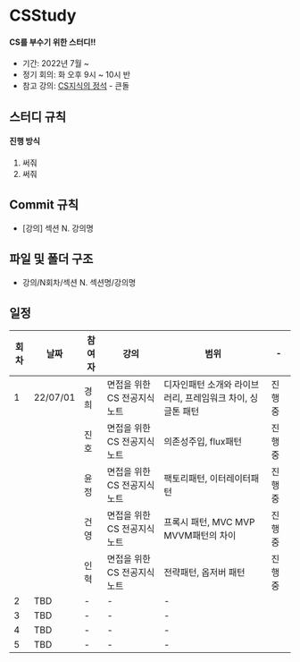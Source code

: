 # CSStudy
#### CS를 부수기 위한 스터디!!

- 기간: 2022년 7월 ~
- 정기 회의: 화 오후 9시 ~ 10시 반
- 참고 강의: [CS지식의 정석](https://www.inflearn.com/course/%EA%B0%9C%EB%B0%9C%EC%9E%90-%EB%A9%B4%EC%A0%91-cs-%ED%8A%B9%EA%B0%95) - 큰돌
## 스터디 규칙
#### 진행 방식
1. 써줘
2. 써줘

## Commit 규칙
* [강의] 섹션 N. 강의명
## 파일 및 폴더 구조
* 강의/N회차/섹션 N. 섹션명/강의명

## 일정

| 회차 | 날짜 | 참여자 | 강의 | 범위 | - | 
| --- | --- | --- | --- |--- | --- |
| 1 | 22/07/01 | 경희 | 면접을 위한 CS 전공지식 노트 | 디자인패턴 소개와 라이브러리, 프레임워크 차이, 싱글톤 패턴 | 진행 중 |
|   |          | 진호 | 면접을 위한 CS 전공지식 노트 | 의존성주입, flux패턴  | 진행 중 |
|   |          | 윤정 | 면접을 위한 CS 전공지식 노트 | 팩토리패턴, 이터레이터패턴 | 진행 중 |
|   |          | 건영 | 면접을 위한 CS 전공지식 노트 | 프록시 패턴, MVC MVP MVVM패턴의 차이 | 진행 중 |
|   |          | 인혁 | 면접을 위한 CS 전공지식 노트 | 전략패턴, 옵저버 패턴 | 진행 중 |
2 | TBD | - | - | - |  
3 | TBD | - | - | - |  
4 | TBD | - | - | - |  
5 | TBD | - | - | - |  
